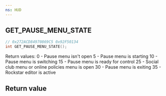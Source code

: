 ```yaml
---
ns: HUD
---
```

## GET_PAUSE_MENU_STATE

```c
// 0x272ACD84970869C5 0x92F50134
int GET_PAUSE_MENU_STATE();
```

Return values:
0 - Pause menu isn't open
5 - Pause menu is starting
10 - Pause menu is switching
15 - Pause menu is ready for control
25 - Social club menu or online policies menu is open
30 - Pause menu is exiting
35 - Rockstar editor is active

## Return value
